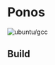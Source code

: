 # Ponos


![ubuntu/gcc](https://github.com/filipecn/ponos/workflows/gcc_compiler.yml/badge.svg)

## Build
